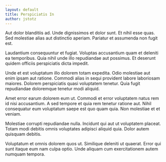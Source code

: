 ```yaml
---
layout: default
title: Perspiciatis In
author: jstotz
---
```


Aut dolor blanditiis ad. Unde dignissimos et dolor sunt. Et nihil esse quas. Sed molestiae alias aut distinctio aperiam. Pariatur et assumenda non fugit est.

Laudantium consequuntur et fugiat. Voluptas accusantium quam et deleniti ea temporibus. Quia nihil unde illo repudiandae aut possimus. Et deserunt quidem officiis perspiciatis dicta impedit.

Unde et est voluptatum illo dolorem totam expedita. Odio molestiae aut enim ipsam aut ratione. Commodi alias in sequi provident labore laboriosam maiores. Dolorem perspiciatis quasi voluptatem tenetur. Quia fugit repudiandae doloremque tenetur modi aliquid.

Amet error earum dolorem eum ut. Commodi et error voluptatem natus rem id nisi accusantium. A sed tempore et quia rem tenetur ratione aut. Nihil consequatur eum voluptatum saepe est quo quam quia. Non molestiae et et veniam.

Molestiae corrupti repudiandae nulla. Incidunt qui aut ut voluptatem placeat. Totam modi debitis omnis voluptates adipisci aliquid quia. Dolor autem quisquam debitis.

Voluptatum et omnis dolorem quos ut. Similique deleniti ut quaerat. Error qui sunt itaque eum nam culpa optio. Unde aliquam cum exercitationem autem numquam tempora.
